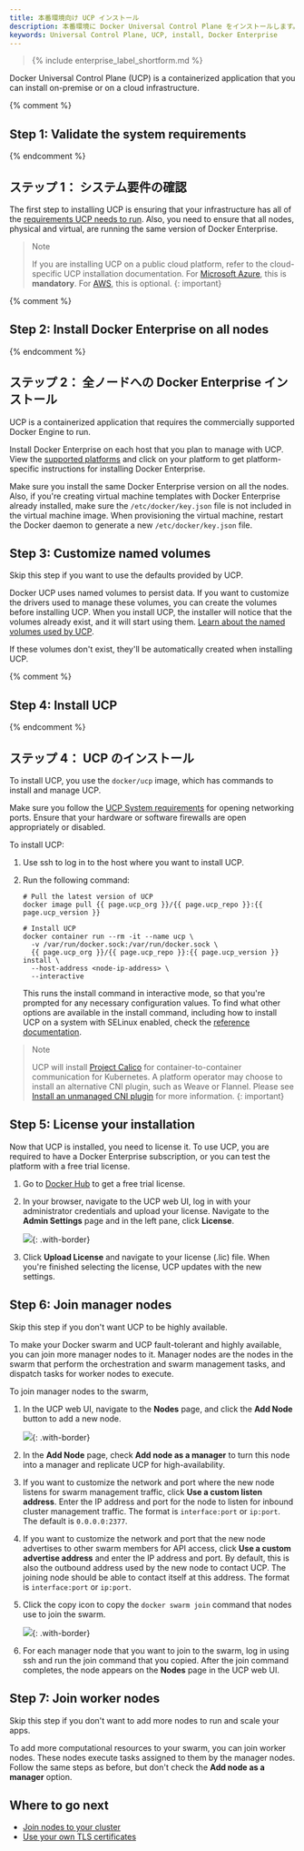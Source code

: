 ```yaml
---
title: 本番環境向け UCP インストール
description: 本番環境に Docker Universal Control Plane をインストールします。
keywords: Universal Control Plane, UCP, install, Docker Enterprise
---
```


>{% include enterprise_label_shortform.md %}

Docker Universal Control Plane (UCP) is a containerized application that you
can install on-premise or on a cloud infrastructure.

{% comment %}
## Step 1: Validate the system requirements
{% endcomment %}
## ステップ 1： システム要件の確認

The first step to installing UCP is ensuring that your infrastructure has all
of the [requirements UCP needs to run](system-requirements.md).
Also, you need to ensure that all nodes, physical and virtual, are running
the same version of Docker Enterprise.

> Note
>
> If you are installing UCP on a public cloud platform, refer to the cloud-specific UCP
> installation documentation. For [Microsoft
> Azure](./cloudproviders/install-on-azure/), this is **mandatory**. For
> [AWS](./cloudproviders/install-on-aws/), this is optional.
{: important}

{% comment %}
## Step 2: Install Docker Enterprise on all nodes
{% endcomment %}
## ステップ 2： 全ノードへの Docker Enterprise インストール

UCP is a containerized application that requires the commercially supported
Docker Engine to run.

Install Docker Enterprise on each host that you plan to manage with UCP.
View the [supported platforms](/engine/installation/#supported-platforms)
and click on your platform to get platform-specific instructions for installing
Docker Enterprise.

Make sure you install the same Docker Enterprise version on all the nodes. Also,
if you're creating virtual machine templates with Docker Enterprise already
installed, make sure the `/etc/docker/key.json` file is not included in the
virtual machine image. When provisioning the virtual machine, restart the Docker
daemon to generate a new `/etc/docker/key.json` file.

## Step 3: Customize named volumes

Skip this step if you want to use the defaults provided by UCP.

Docker UCP uses named volumes to persist data. If you want
to customize the drivers used to manage these volumes, you can create the
volumes before installing UCP. When you install UCP, the installer
will notice that the volumes already exist, and it will start using them.
[Learn about the named volumes used by UCP](../../ucp-architecture.md).

If these volumes don't exist, they'll be automatically created when installing
UCP.

{% comment %}
## Step 4: Install UCP
{% endcomment %}
## ステップ 4： UCP のインストール

To install UCP, you use the `docker/ucp` image, which has commands to install
and manage UCP.

Make sure you follow the [UCP System requirements](system-requirements.md)
for opening networking ports. Ensure that your hardware or software firewalls
are open appropriately or disabled.

To install UCP:

1. Use ssh to log in to the host where you want to install UCP.

2.  Run the following command:

    ```none
    # Pull the latest version of UCP
    docker image pull {{ page.ucp_org }}/{{ page.ucp_repo }}:{{ page.ucp_version }}

    # Install UCP
    docker container run --rm -it --name ucp \
      -v /var/run/docker.sock:/var/run/docker.sock \
      {{ page.ucp_org }}/{{ page.ucp_repo }}:{{ page.ucp_version }} install \
      --host-address <node-ip-address> \
      --interactive
    ```

    This runs the install command in interactive mode, so that you're prompted
    for any necessary configuration values.  To find what other options are
    available in the install command, including how to install UCP on a system
    with SELinux enabled, check the [reference
    documentation](/reference/ucp/3.2/cli/install.md).

> Note
>
> UCP will install [Project Calico](https://docs.projectcalico.org/v3.7/introduction/)
> for container-to-container communication for Kubernetes. A platform operator may
> choose to install an alternative CNI plugin, such as Weave or Flannel. Please see
>[Install an unmanaged CNI plugin](/ee/ucp/kubernetes/install-cni-plugin/) for more information.
{: important}

## Step 5: License your installation

Now that UCP is installed, you need to license it. To use UCP, you are required to have a Docker Enterprise subscription, or you can test the platform with a free trial license.

1.  Go to [Docker Hub](https://hub.docker.com/editions/enterprise/docker-ee-trial/trial)
    to get a free trial license.

2.  In your browser, navigate to the UCP web UI, log in with your
    administrator credentials and upload your license. Navigate to the
    **Admin Settings** page and in the left pane, click **License**.

    ![](../../images/license-ucp.png){: .with-border}

3.  Click **Upload License** and navigate to your license (.lic) file.
    When you're finished selecting the license, UCP updates with the new
    settings.

## Step 6: Join manager nodes

Skip this step if you don't want UCP to be highly available.

To make your Docker swarm and UCP fault-tolerant and highly available, you can
join more manager nodes to it. Manager nodes are the nodes in the swarm
that perform the orchestration and swarm management tasks, and dispatch tasks
for worker nodes to execute.

To join manager nodes to the swarm,

1.  In the UCP web UI, navigate to the **Nodes** page, and click the
    **Add Node** button to add a new node.

    ![](../../images/v32-add-node.png){: .with-border}

2.  In the **Add Node** page, check **Add node as a manager** to turn this node
    into a manager and replicate UCP for high-availability.

3.  If you want to customize the network and port where the new node listens
    for swarm management traffic, click **Use a custom listen address**. Enter
    the IP address and port for the node to listen for inbound cluster
    management traffic. The format is `interface:port` or `ip:port`.
    The default is `0.0.0.0:2377`.

4.  If you want to customize the network and port that the new node advertises
    to other swarm members for API access, click
    **Use a custom advertise address** and enter the IP address and port.
    By default, this is also the outbound address used by the new node to
    contact UCP. The joining node should be able to contact itself at this
    address. The format is `interface:port` or `ip:port`.

5.    Click the copy icon to copy the `docker swarm join` command that nodes use to join the swarm.

        ![](../../images/add-node-ucp.png){: .with-border}

6.  For each manager node that you want to join to the swarm, log in using
    ssh and run the join command that you copied. After the join command
    completes, the node appears on the **Nodes** page in the UCP web UI.

## Step 7: Join worker nodes

Skip this step if you don't want to add more nodes to run and scale your apps.

To add more computational resources to your swarm, you can join worker nodes.
These nodes execute tasks assigned to them by the manager nodes. Follow the
same steps as before, but don't check the **Add node as a manager** option.

## Where to go next

- [Join nodes to your cluster](../configure/join-nodes.md)
- [Use your own TLS certificates](../configure/use-your-own-tls-certificates.md)
